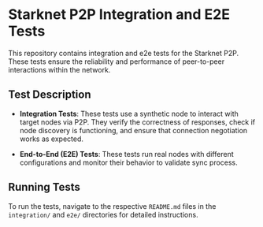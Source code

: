 # Starknet P2P Integration and E2E Tests

This repository contains integration and e2e tests for the Starknet P2P. These tests ensure the reliability and performance of peer-to-peer interactions within the network.

## Test Description

- **Integration Tests**: These tests use a synthetic node to interact with target nodes via P2P. They verify the correctness of responses, check if node discovery is functioning, and ensure that connection negotiation works as expected.

- **End-to-End (E2E) Tests**: These tests run real nodes with different configurations and monitor their behavior to validate sync process.

## Running Tests

To run the tests, navigate to the respective `README.md` files in the `integration/` and `e2e/` directories for detailed instructions.